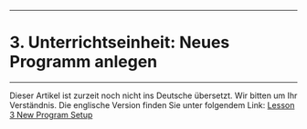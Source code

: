 ****
# 3. Unterrichtseinheit: Neues Programm anlegen
---

Dieser Artikel ist zurzeit noch nicht ins Deutsche übersetzt. Wir bitten um Ihr Verständnis. Die englische Version finden Sie unter folgendem Link: [Lesson 3 New Program Setup](https://help.toladata.com/en/toladata-course/lesson-3-new-program-setup.html)





